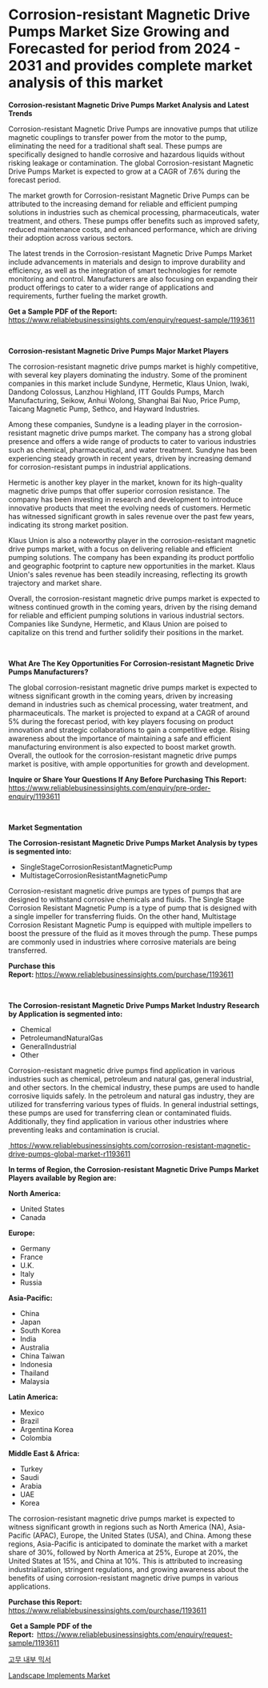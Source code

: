 <p><h1>Corrosion-resistant Magnetic Drive Pumps Market Size Growing and Forecasted for period from 2024 - 2031 and provides complete market analysis of this market</h1></p><p><strong>Corrosion-resistant Magnetic Drive Pumps Market Analysis and Latest Trends</strong></p>
<p><p>Corrosion-resistant Magnetic Drive Pumps are innovative pumps that utilize magnetic couplings to transfer power from the motor to the pump, eliminating the need for a traditional shaft seal. These pumps are specifically designed to handle corrosive and hazardous liquids without risking leakage or contamination. The global Corrosion-resistant Magnetic Drive Pumps Market is expected to grow at a CAGR of 7.6% during the forecast period.</p><p>The market growth for Corrosion-resistant Magnetic Drive Pumps can be attributed to the increasing demand for reliable and efficient pumping solutions in industries such as chemical processing, pharmaceuticals, water treatment, and others. These pumps offer benefits such as improved safety, reduced maintenance costs, and enhanced performance, which are driving their adoption across various sectors.</p><p>The latest trends in the Corrosion-resistant Magnetic Drive Pumps Market include advancements in materials and design to improve durability and efficiency, as well as the integration of smart technologies for remote monitoring and control. Manufacturers are also focusing on expanding their product offerings to cater to a wider range of applications and requirements, further fueling the market growth.</p></p>
<p><strong>Get a Sample PDF of the Report:&nbsp;</strong> <a href="https://www.reliablebusinessinsights.com/enquiry/request-sample/1193611">https://www.reliablebusinessinsights.com/enquiry/request-sample/1193611</a></p>
<p>&nbsp;</p>
<p><strong>Corrosion-resistant Magnetic Drive Pumps Major Market Players</strong></p>
<p><p>The corrosion-resistant magnetic drive pumps market is highly competitive, with several key players dominating the industry. Some of the prominent companies in this market include Sundyne, Hermetic, Klaus Union, Iwaki, Dandong Colossus, Lanzhou Highland, ITT Goulds Pumps, March Manufacturing, Seikow, Anhui Wolong, Shanghai Bai Nuo, Price Pump, Taicang Magnetic Pump, Sethco, and Hayward Industries.</p><p>Among these companies, Sundyne is a leading player in the corrosion-resistant magnetic drive pumps market. The company has a strong global presence and offers a wide range of products to cater to various industries such as chemical, pharmaceutical, and water treatment. Sundyne has been experiencing steady growth in recent years, driven by increasing demand for corrosion-resistant pumps in industrial applications.</p><p>Hermetic is another key player in the market, known for its high-quality magnetic drive pumps that offer superior corrosion resistance. The company has been investing in research and development to introduce innovative products that meet the evolving needs of customers. Hermetic has witnessed significant growth in sales revenue over the past few years, indicating its strong market position.</p><p>Klaus Union is also a noteworthy player in the corrosion-resistant magnetic drive pumps market, with a focus on delivering reliable and efficient pumping solutions. The company has been expanding its product portfolio and geographic footprint to capture new opportunities in the market. Klaus Union's sales revenue has been steadily increasing, reflecting its growth trajectory and market share.</p><p>Overall, the corrosion-resistant magnetic drive pumps market is expected to witness continued growth in the coming years, driven by the rising demand for reliable and efficient pumping solutions in various industrial sectors. Companies like Sundyne, Hermetic, and Klaus Union are poised to capitalize on this trend and further solidify their positions in the market.</p></p>
<p>&nbsp;</p>
<p><strong>What Are The Key Opportunities For Corrosion-resistant Magnetic Drive Pumps Manufacturers?</strong></p>
<p><p>The global corrosion-resistant magnetic drive pumps market is expected to witness significant growth in the coming years, driven by increasing demand in industries such as chemical processing, water treatment, and pharmaceuticals. The market is projected to expand at a CAGR of around 5% during the forecast period, with key players focusing on product innovation and strategic collaborations to gain a competitive edge. Rising awareness about the importance of maintaining a safe and efficient manufacturing environment is also expected to boost market growth. Overall, the outlook for the corrosion-resistant magnetic drive pumps market is positive, with ample opportunities for growth and development.</p></p>
<p><strong>Inquire or Share Your Questions If Any Before Purchasing This Report:</strong> <a href="https://www.reliablebusinessinsights.com/enquiry/pre-order-enquiry/1193611">https://www.reliablebusinessinsights.com/enquiry/pre-order-enquiry/1193611</a></p>
<p>&nbsp;</p>
<p><strong>Market Segmentation</strong></p>
<p><strong>The Corrosion-resistant Magnetic Drive Pumps Market Analysis by types is segmented into:</strong></p>
<p><ul><li>SingleStageCorrosionResistantMagneticPump</li><li>MultistageCorrosionResistantMagneticPump</li></ul></p>
<p><p>Corrosion-resistant magnetic drive pumps are types of pumps that are designed to withstand corrosive chemicals and fluids. The Single Stage Corrosion Resistant Magnetic Pump is a type of pump that is designed with a single impeller for transferring fluids. On the other hand, Multistage Corrosion Resistant Magnetic Pump is equipped with multiple impellers to boost the pressure of the fluid as it moves through the pump. These pumps are commonly used in industries where corrosive materials are being transferred.</p></p>
<p><strong>Purchase this Report:&nbsp;</strong><a href="https://www.reliablebusinessinsights.com/purchase/1193611">https://www.reliablebusinessinsights.com/purchase/1193611</a></p>
<p>&nbsp;</p>
<p><strong>The Corrosion-resistant Magnetic Drive Pumps Market Industry Research by Application is segmented into:</strong></p>
<p><ul><li>Chemical</li><li>PetroleumandNaturalGas</li><li>GeneralIndustrial</li><li>Other</li></ul></p>
<p><p>Corrosion-resistant magnetic drive pumps find application in various industries such as chemical, petroleum and natural gas, general industrial, and other sectors. In the chemical industry, these pumps are used to handle corrosive liquids safely. In the petroleum and natural gas industry, they are utilized for transferring various types of fluids. In general industrial settings, these pumps are used for transferring clean or contaminated fluids. Additionally, they find application in various other industries where preventing leaks and contamination is crucial.</p></p>
<p><a href="https://www.reliablebusinessinsights.com/corrosion-resistant-magnetic-drive-pumps-global-market-r1193611">&nbsp;https://www.reliablebusinessinsights.com/corrosion-resistant-magnetic-drive-pumps-global-market-r1193611</a></p>
<p><strong>In terms of Region, the Corrosion-resistant Magnetic Drive Pumps Market Players available by Region are:</strong></p>
<p>
    <p> <strong> North America: </strong>
        <ul>
            <li>United States</li>
            <li>Canada</li>
        </ul>
        </p> 
    <p> <strong> Europe: </strong>
        <ul>
            <li>Germany</li>
            <li>France</li>
            <li>U.K.</li>
            <li>Italy</li>
            <li>Russia</li>
        </ul>
        </p> 
    <p> <strong> Asia-Pacific: </strong>
        <ul>
            <li>China</li>
            <li>Japan</li>
            <li>South Korea</li>
            <li>India</li>
            <li>Australia</li>
            <li>China Taiwan</li>
            <li>Indonesia</li>
            <li>Thailand</li>
            <li>Malaysia</li>
        </ul>
        </p> 
    <p> <strong> Latin America: </strong>
        <ul>
            <li>Mexico</li>
            <li>Brazil</li>
            <li>Argentina Korea</li>
            <li>Colombia</li>
        </ul>
        </p> 
    <p> <strong> Middle East & Africa: </strong>
        <ul>
            <li>Turkey</li>
            <li>Saudi</li>
            <li>Arabia</li>
            <li>UAE</li>
            <li>Korea</li>
        </ul>
    </p>
    </p>
<p><p>The corrosion-resistant magnetic drive pumps market is expected to witness significant growth in regions such as North America (NA), Asia-Pacific (APAC), Europe, the United States (USA), and China. Among these regions, Asia-Pacific is anticipated to dominate the market with a market share of 30%, followed by North America at 25%, Europe at 20%, the United States at 15%, and China at 10%. This is attributed to increasing industrialization, stringent regulations, and growing awareness about the benefits of using corrosion-resistant magnetic drive pumps in various applications.</p></p>
<p><strong>Purchase this Report: </strong><a href="https://www.reliablebusinessinsights.com/purchase/1193611">https://www.reliablebusinessinsights.com/purchase/1193611</a></p>
<p>&nbsp;<strong>Get a Sample PDF of the Report:&nbsp;&nbsp;</strong><a href="https://www.reliablebusinessinsights.com/enquiry/request-sample/1193611">https://www.reliablebusinessinsights.com/enquiry/request-sample/1193611</a></p>
<p><strong></strong></p>
<p><p><a href="https://github.com/emakpiahsopiah/Market-Research-Report-List-1/blob/main/502191684425.md">고무 내부 믹서</a></p><p><a href="https://view.publitas.com/reportprime-1/landscape-implements-market-analysis-its-cagr-market-segmentation-and-global-industry-overview/">Landscape Implements Market</a></p></p>